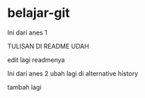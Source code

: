 # belajar-git

Ini dari anes 1

TULISAN DI README UDAH

edit lagi readmenya

Ini dari anes 2
ubah lagi di alternative history

tambah lagi